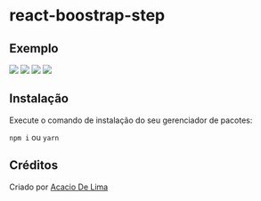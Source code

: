 # react-boostrap-step
 
## Exemplo

![](https://i.imgur.com/v1HVYME.png)
![](https://i.imgur.com/eNIagam.png)
![](https://i.imgur.com/XWBBHVX.png)
![](https://i.imgur.com/JIJVacf.png)

## Instalação

Execute o comando de instalação do seu gerenciador de pacotes:

```npm i``` ou ```yarn```

## Créditos

Criado por [Acacio De Lima](https://twitter.com/limadeacacio)
